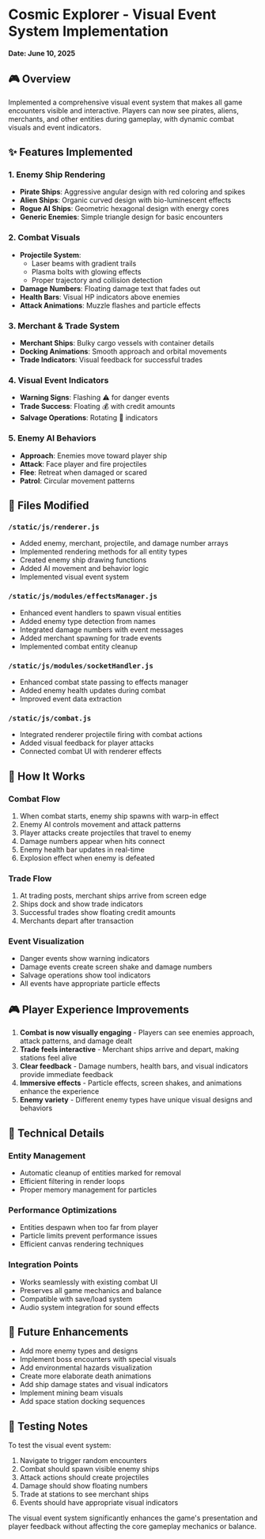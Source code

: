 # Cosmic Explorer - Visual Event System Implementation
**Date: June 10, 2025**

## 🎮 Overview

Implemented a comprehensive visual event system that makes all game encounters visible and interactive. Players can now see pirates, aliens, merchants, and other entities during gameplay, with dynamic combat visuals and event indicators.

## ✨ Features Implemented

### 1. Enemy Ship Rendering
- **Pirate Ships**: Aggressive angular design with red coloring and spikes
- **Alien Ships**: Organic curved design with bio-luminescent effects
- **Rogue AI Ships**: Geometric hexagonal design with energy cores
- **Generic Enemies**: Simple triangle design for basic encounters

### 2. Combat Visuals
- **Projectile System**: 
  - Laser beams with gradient trails
  - Plasma bolts with glowing effects
  - Proper trajectory and collision detection
- **Damage Numbers**: Floating damage text that fades out
- **Health Bars**: Visual HP indicators above enemies
- **Attack Animations**: Muzzle flashes and particle effects

### 3. Merchant & Trade System
- **Merchant Ships**: Bulky cargo vessels with container details
- **Docking Animations**: Smooth approach and orbital movements
- **Trade Indicators**: Visual feedback for successful trades

### 4. Visual Event Indicators
- **Warning Signs**: Flashing ⚠️ for danger events
- **Trade Success**: Floating 💰 with credit amounts
- **Salvage Operations**: Rotating 🔧 indicators

### 5. Enemy AI Behaviors
- **Approach**: Enemies move toward player ship
- **Attack**: Face player and fire projectiles
- **Flee**: Retreat when damaged or scared
- **Patrol**: Circular movement patterns

## 📁 Files Modified

### `/static/js/renderer.js`
- Added enemy, merchant, projectile, and damage number arrays
- Implemented rendering methods for all entity types
- Created enemy ship drawing functions
- Added AI movement and behavior logic
- Implemented visual event system

### `/static/js/modules/effectsManager.js`
- Enhanced event handlers to spawn visual entities
- Added enemy type detection from names
- Integrated damage numbers with event messages
- Added merchant spawning for trade events
- Implemented combat entity cleanup

### `/static/js/modules/socketHandler.js`
- Enhanced combat state passing to effects manager
- Added enemy health updates during combat
- Improved event data extraction

### `/static/js/combat.js`
- Integrated renderer projectile firing with combat actions
- Added visual feedback for player attacks
- Connected combat UI with renderer effects

## 🎯 How It Works

### Combat Flow
1. When combat starts, enemy ship spawns with warp-in effect
2. Enemy AI controls movement and attack patterns
3. Player attacks create projectiles that travel to enemy
4. Damage numbers appear when hits connect
5. Enemy health bar updates in real-time
6. Explosion effect when enemy is defeated

### Trade Flow
1. At trading posts, merchant ships arrive from screen edge
2. Ships dock and show trade indicators
3. Successful trades show floating credit amounts
4. Merchants depart after transaction

### Event Visualization
- Danger events show warning indicators
- Damage events create screen shake and damage numbers
- Salvage operations show tool indicators
- All events have appropriate particle effects

## 🎮 Player Experience Improvements

1. **Combat is now visually engaging** - Players can see enemies approach, attack patterns, and damage dealt
2. **Trade feels interactive** - Merchant ships arrive and depart, making stations feel alive
3. **Clear feedback** - Damage numbers, health bars, and visual indicators provide immediate feedback
4. **Immersive effects** - Particle effects, screen shakes, and animations enhance the experience
5. **Enemy variety** - Different enemy types have unique visual designs and behaviors

## 🔧 Technical Details

### Entity Management
- Automatic cleanup of entities marked for removal
- Efficient filtering in render loops
- Proper memory management for particles

### Performance Optimizations
- Entities despawn when too far from player
- Particle limits prevent performance issues
- Efficient canvas rendering techniques

### Integration Points
- Works seamlessly with existing combat UI
- Preserves all game mechanics and balance
- Compatible with save/load system
- Audio system integration for sound effects

## 🚀 Future Enhancements

- Add more enemy types and designs
- Implement boss encounters with special visuals
- Add environmental hazards visualization
- Create more elaborate death animations
- Add ship damage states and visual indicators
- Implement mining beam visuals
- Add space station docking sequences

## 📝 Testing Notes

To test the visual event system:
1. Navigate to trigger random encounters
2. Combat should spawn visible enemy ships
3. Attack actions should create projectiles
4. Damage should show floating numbers
5. Trade at stations to see merchant ships
6. Events should have appropriate visual indicators

The visual event system significantly enhances the game's presentation and player feedback without affecting the core gameplay mechanics or balance.
